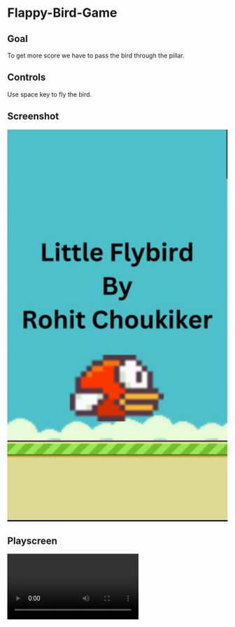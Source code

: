 # Flappy-Bird-Game

## Goal
To get more score we have to pass the bird through the pillar.

## Controls
 Use space key to fly the bird.



## Screenshot
![Tittle Screen](https://raw.githubusercontent.com/RohitChoukiker/Flappy-Bird-Game/main/screenshot.jpeg)

## Playscreen
![Playscreen](https://raw.githubusercontent.com/RohitChoukiker/Flappy-Bird-Game/main/Little%20Fly%20Bird%20by%20Rohit%20Choukiker.mp4)
